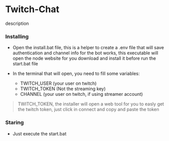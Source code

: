 # Twitch-Chat 
 description

 ### Installing
- Open the install.bat file, this is a helper to create a .env file that will save authentication and channel info for the bot works, this executable will open the node website for you download and install it before run the start.bat file

- In the terminal that will open, you need to fill some variables: 

    - TWITCH_USER (your user on twitch)
    - TWITCH_TOKEN (Not the streaming key)
    - CHANNEL (your user on twitch, if using streamer account)

> TWITCH_TOKEN, the installer will open a web tool for you to easly get the twitch token, just click in connect and copy and paste the token

### Staring
- Just execute the start.bat
